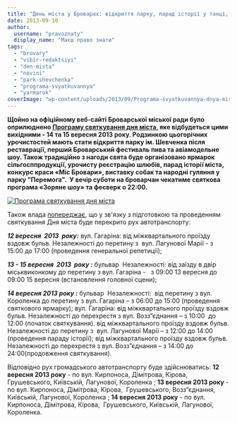 ```yaml
---
title: "День міста у Броварах: відкриття парку, парад історії у танці, фестиваль пива та авіамодельне шоу"
date: 2013-09-10
author: 
  username: "pravoznaty"
  display_name: "Маєш право знати"
tags: 
  - "brovary"
  - "vibir-redaktsiyi"
  - "den-mista"
  - "novini"
  - "park-shevchenka"
  - "programa-svyatkuvannya"
  - "yarmarok"
coverImage: "wp-content/uploads/2013/09/Programa-svyatkuvannya-dnya-mista2.jpg"
---
```


**Щойно на офіційному веб-сайті Броварської міської ради було оприлюднено [Програму святкування дня міста](https://docs.brovary.org/p8985/10.09.2013), яке відбудеться цими вихідними - 14 та 15 вересня 2013 року. Родзинкою цьогорічних урочистостей мають стати відкриття парку ім. Шевченка після реставрації, перший Броварський фестиваль пива та авіамодельне шоу. Також традиційно з нагоди свята буде організовано ярмарок сільгосппродукції, урочисту реєстрацію шлюбів, парад історії міста, конкурс краси «Міс Бровари», виставку собак та народні гуляння у парку "Перемога".  У вечір суботи на броварчан чекатиме святкова програма «Зоряне шоу» та феєверк о 22:00.**

[![Програма святкування дня міста](https://mpz.brovary.org/wp-content/uploads/2013/09/Programa-svyatkuvannya-dnya-mista.jpg)](https://mpz.brovary.org/wp-content/uploads/2013/09/Programa-svyatkuvannya-dnya-mista.jpg)

Також влада [попереджає](https://brovary.kiev.ua/perekrittya-vulits-mіsta-12-15-veresnya-2013-roku), що у зв'язку з підготовкою та проведенням святкування Дня міста буде перекрито рух автотранспорту:

_**12 вересня  2013  року:**_ вул. Гагаріна: від міжквартального проїзду вздовж бульв. Незалежності до перетину з  вул. Лагунової Марії - з 15:00 до 17:00 (проведення генеральної репетиції);

_**13 - 15 вересня  2013  року :**_ бульвар  Незалежності: від заїзду в двір міськвиконкому до перетину з вул. Гагаріна -   з 09:00 13 вересня до 09:00 15 вересня (встановлення головної сцени);

_**14 вересня 2013 року :**_ бульвар  Незалежності:  від перетину з вул. Короленка до перетину з вул. Гагаріна – з 06:00 до 15:00 (проведення святкового ярмарку); вул. Гагаріна: від міжквартального проїзду вздовж бульв. Незалежності до перехрестя з вул. Возз”єднання – з 10:00  до 12:00 (початок святкування). від міжквартального проїзду вздовж бульв. Незалежності до перетину з  вул. Лагунової Марії – з 12:00 до 14:00  (проведення параду історії); від міжквартального проїзду вздовж бульв. Незалежності до перехрестя з вул. Возз”єднання – з 14:00 до 24:00(продовження святкування).

Відповідно рух громадського автотранспорту буде здійснюватись: **12 вересня 2013 року** \- по вул. Кирпоноса, Дімітрова, Кірова,  Грушевського, Київській, Лагунової, Короленка ; **13 вересня 2013 року** - по вул. Кирпоноса, Дімітрова, Кірова,  Грушевського, Возз”єднання, Київській, Лагунової, Короленка ; **14 вересня 2013 року** \- по вул. Кирпоноса, Дімітрова, Кірова,  Грушевського, Київській, Лагунової, Короленка.
